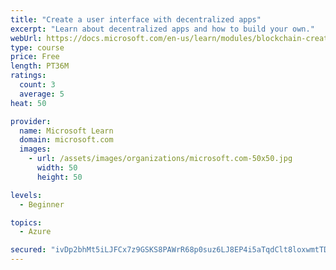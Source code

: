 ```yaml
---
title: "Create a user interface with decentralized apps"
excerpt: "Learn about decentralized apps and how to build your own."
webUrl: https://docs.microsoft.com/en-us/learn/modules/blockchain-create-ui-decentralized-apps/
type: course
price: Free
length: PT36M
ratings:
  count: 3
  average: 5
heat: 50

provider:
  name: Microsoft Learn
  domain: microsoft.com
  images:
    - url: /assets/images/organizations/microsoft.com-50x50.jpg
      width: 50
      height: 50

levels:
  - Beginner

topics:
  - Azure

secured: "ivDp2bhMt5iLJFCx7z9GSKS8PAWrR68p0suz6LJ8EP4i5aTqdClt8loxwmtTDMAaDgu20Q+F5L9zNZduvSzL4CYb2iPxNooxBu0sDp6zxKqSgYBJnoEfEdVh6TTLJu/Iseaj3Xlt1jznlk3tXYXS/cXGoye8QVHDqMvCUe6s5j81rSg6/YcF6KKUbYzyQLQH2y+cLLS4Oe3vfJDkWsEdBWgkwU02bb4BRiIL2ym/z+Upjx6lDoiOMJEWwRIxO0zLTtBdoZ36e2Qnf6Nmeh6XaAzr/Sfk6adRPCTtVRhzVCecaZoZV30XwFjd7iNUQ6EMqRq8vMpD5jqWtwktODULlGfuKElCFazgXc88OEPEB39kFMs7KgRm2+ujzyyxNWiUfD7cUhRH4/DvxAkPuecN4w==;bJK/bwwzD5VdjJC/eKw1MA=="
---
```


